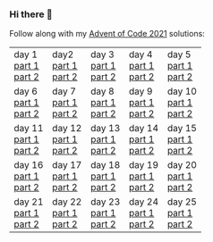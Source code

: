 ### Hi there 👋

Follow along with my [Advent of Code 2021](https://adventofcode.com/2021) solutions:
<table>
  <tr><td>day 1<br><a href="https://gist.github.com/Mellen/cc58ad94177a92124de6b918f4f0accd">part 1</a><br><a href="https://gist.github.com/Mellen/094da6e5c3d3b6ec64884a75f0c8db1d">part 2</a></td><td>day2<br><a href="https://gist.github.com/Mellen/174133e6b7278a9d20c67675f9d336a4">part 1</a><br><a href="https://gist.github.com/Mellen/f7762a23898899dc5ee16511ce45f2b1">part 2</a></td><td>day 3<br><a href="https://gist.github.com/Mellen/3391d91803c72a66f9f0fb3ebf87bb39">part 1</a><br><a href="https://gist.github.com/Mellen/d25306e016b2afae8451ff9b06a11ada">part 2</a></td><td>day 4<br><a href="https://gist.github.com/Mellen/e93ca9ada46a2fd9d1f53557c878e79c">part 1</a><br><a href="https://gist.github.com/Mellen/9b20663fc89352ec126507e2100b59cd">part 2</a></td><td>day 5<br><a href="https://gist.github.com/Mellen/844933491073b082b2e6388317909572">part 1</a><br><a href="https://gist.github.com/Mellen/e0594db3dc46b1dbd95f2455a9bba07a">part 2</a></td></tr>
  <tr><td>day 6<br><a href="https://gist.github.com/Mellen/ba835783f637beb6d202859d7f76c32e">part 1</a><br><a href="https://gist.github.com/Mellen/be73a65f1e48bbd7719ee81d33aca6c8">part 2</a></td><td>day 7<br><a href="https://gist.github.com/Mellen/15c05164cd85ae8482ed196417badf5a">part 1</a><br><a href="https://gist.github.com/Mellen/7d1fb9af13fc3f14ec8372b7beec7e7e">part 2</a></td><td>day 8<br><a href="https://gist.github.com/Mellen/c730f217e27bf35913266b96e896c3b5">part 1</a><br><a href="https://gist.github.com/Mellen/aaf15b94f58b5c466f765e488255b946">part 2</a></td><td>day 9<br><a href="https://gist.github.com/Mellen/4ab2bb7c2a5487ca056288a2483f2bef">part 1</a><br><a href="https://gist.github.com/Mellen/16aca830d5bb5a498e000b538464cd22">part 2</a></td><td>day 10<br><a href="https://gist.github.com/Mellen/0b1f27a8b8c82eda8fdfad3e8d182965">part 1</a><br><a href="https://gist.github.com/Mellen/8ccb6c7076914cd4c9269f15f591c9ff">part 2</a></td></tr>
  <tr><td>day 11<br><a href="https://gist.github.com/Mellen/385affbe222d0d422487e1604d926c22">part 1</a><br><a href="https://gist.github.com/Mellen/0a194f08102d99563a1b3cdd3c406f41">part 2</a></td><td>day 12<br><a href="https://gist.github.com/Mellen/8fe4ab9f442c39ec5d2974ef2dbabc70">part 1</a><br><a href="https://gist.github.com/Mellen/73b48835bdd1990db0b6c16a85a08c8b">part 2</a></td><td>day 13<br><a href="https://gist.github.com/Mellen/cd85e36cf99ac6b693272a94d4ef2dd0">part 1</a><br><a href="https://gist.github.com/Mellen/c40d56ca2285345355636061eef86c9f">part 2</a></td><td>day 14<br><a href="https://gist.github.com/Mellen/41c6c0f79e4c6c4ed857f591701f5447">part 1</a><br><a href="https://gist.github.com/Mellen/5778f5d8861c8d50835d8b9cd6d24415">part 2</a></td><td>day 15<br><a href="https://gist.github.com/Mellen/a22ce49bcd13fe3de0dd6db308f86511">part 1</a><br><a href="https://gist.github.com/Mellen/2a6c3d4387830c3336fbe0b144078128">part 2</a></td></tr>
  <tr><td>day 16<br><a href="https://gist.github.com/Mellen/d600475893dfedf4f6eba20c588a102d">part 1</a><br><a href="https://gist.github.com/Mellen/96cd117ae05ec571d27ee6b5f05b048a">part 2</a></td><td>day 17<br><a href="https://gist.github.com/Mellen/204d31f35d08a599af4ee3d7b7fa1f8a">part 1</a><br><a href="https://gist.github.com/Mellen/4e9955e1f7d646a03552590b41efe46b">part 2</a></td><td>day 18<br><a href="https://gist.github.com/Mellen/d5bc791fe2505de6f72ead1d32dd45b4">part 1</a><br><a href="https://gist.github.com/Mellen/b0ed1229097d22623b0b38bca1574ec2">part 2</a></td><td>day 19<br><a href="">part 1</a><br><a href="">part 2</a></td><td>day 20<br><a href="">part 1</a><br><a href="">part 2</a></td></tr>
  <tr><td>day 21<br><a href="">part 1</a><br><a href="">part 2</a></td><td>day 22<br><a href="">part 1</a><br><a href="">part 2</a></td><td>day 23<br><a href="">part 1</a><br><a href="">part 2</a></td><td>day 24<br><a href="">part 1</a><br><a href="">part 2</a></td><td>day 25<br><a href="">part 1</a><br><a href="">part 2</a></td></tr>
</table>
<!--
**Mellen/Mellen** is a ✨ _special_ ✨ repository because its `README.md` (this file) appears on your GitHub profile.

Here are some ideas to get you started:

- 🔭 I’m currently working on ...
- 🌱 I’m currently learning ...
- 👯 I’m looking to collaborate on ...
- 🤔 I’m looking for help with ...
- 💬 Ask me about ...
- 📫 How to reach me: ...
- 😄 Pronouns: ...
- ⚡ Fun fact: ...
-->
